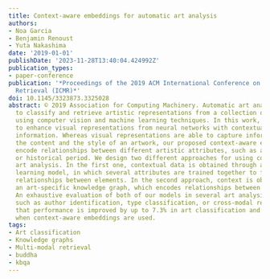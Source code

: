 ```yaml
---
title: Context-aware embeddings for automatic art analysis
authors:
- Noa Garcia
- Benjamin Renoust
- Yuta Nakashima
date: '2019-01-01'
publishDate: '2023-11-28T13:40:04.424992Z'
publication_types:
- paper-conference
publication: '*Proceedings of the 2019 ACM International Conference on Multimedia
  Retrieval (ICMR)*'
doi: 10.1145/3323873.3325028
abstract: © 2019 Association for Computing Machinery. Automatic art analysis aims
  to classify and retrieve artistic representations from a collection of images by
  using computer vision and machine learning techniques. In this work, we propose
  to enhance visual representations from neural networks with contextual artistic
  information. Whereas visual representations are able to capture information about
  the content and the style of an artwork, our proposed context-aware embeddings additionally
  encode relationships between different artistic attributes, such as author, school,
  or historical period. We design two different approaches for using context in automatic
  art analysis. In the first one, contextual data is obtained through a multi-task
  learning model, in which several attributes are trained together to find visual
  relationships between elements. In the second approach, context is obtained through
  an art-specific knowledge graph, which encodes relationships between artistic attributes.
  An exhaustive evaluation of both of our models in several art analysis problems,
  such as author identification, type classification, or cross-modal retrieval, show
  that performance is improved by up to 7.3% in art classification and 37.24% in retrieval
  when context-aware embeddings are used.
tags:
- Art classification
- Knowledge graphs
- Multi-modal retrieval
- buddha
- kbqa
---
```

